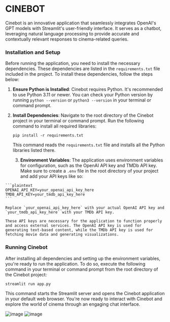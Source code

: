    # CINEBOT

   Cinebot is an innovative application that seamlessly integrates OpenAI's GPT models with Streamlit's user-friendly interface. It serves as a chatbot, leveraging natural language processing to provide accurate and contextually relevant responses to cinema-related queries.

   ### Installation and Setup

   Before running the application, you need to install the necessary dependencies. These dependencies are listed in the `requirements.txt` file included in the project. To install these dependencies, follow the steps below:

   1. **Ensure Python is Installed**: Cinebot requires Python. It's recommended to use Python 3.11 or newer. You can check your Python version by running `python --version` or `python3 --version` in your terminal or command prompt.

   2. **Install Dependencies**: Navigate to the root directory of the Cinebot project in your terminal or command prompt. Run the following command to install all required libraries:

      ```
      pip install -r requirements.txt
      ```

      This command reads the `requirements.txt` file and installs all the Python libraries listed there.

      3. **Environment Variables**: The application uses environment variables for configuration, such as the OpenAI API key and TMDb API key. Make sure to create a `.env` file in the root directory of your project and add your API keys like so:

    ```plaintext
    OPENAI_API_KEY=your_openai_api_key_here
    TMDB_API_KEY=your_tmdb_api_key_here
    ```

    Replace `your_openai_api_key_here` with your actual OpenAI API key and `your_tmdb_api_key_here` with your TMDb API key.

    These API keys are necessary for the application to function properly and access external services. The OpenAI API key is used for generating text-based content, while the TMDb API key is used for fetching movie data and generating visualizations.

   ### Running Cinebot

   After installing all dependencies and setting up the environment variables, you're ready to run the application. To do so, execute the following command in your terminal or command prompt from the root directory of the Cinebot project:

   ```
   streamlit run app.py
   ```

   This command starts the Streamlit server and opens the Cinebot application in your default web browser. You're now ready to interact with Cinebot and explore the world of cinema through an engaging chat interface.
   
![image](https://github.com/tabbba/CINEBOT/assets/130760858/113b8e55-42a0-43e6-a345-c232104bdbc2)
![image](https://github.com/tabbba/CINEBOT/assets/130760858/6208f91c-cc7d-4328-92e2-99b5320995c7)




